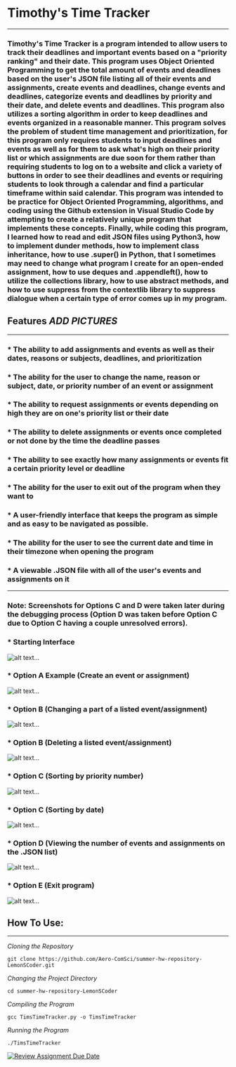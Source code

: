 # Timothy's Time Tracker
---
### Timothy's Time Tracker is a program intended to allow users to track their deadlines and important events based on a "priority ranking" and their date. This program uses Object Oriented Programming to get the total amount of events and deadlines based on the user's JSON file listing all of their events and assignments, create events and deadlines, change events and deadlines, categorize events and deadlines by priority and their date, and delete events and deadlines. This program also utilizes a sorting algorithm in order to keep deadlines and events organized in a reasonable manner. This program solves the problem of student time management and prioritization, for this program only requires students to input deadlines and events as well as for them to ask what's high on their priority list or which assignments are due soon for them rather than requiring students to log on to a website and click a variety of buttons in order to see their deadlines and events or requiring students to look through a calendar and find a particular timeframe within said calendar. This program was intended to be practice for Object Oriented Programming, algorithms, and coding using the Github extension in Visual Studio Code by attempting to create a relatively unique program that implements these concepts. Finally, while coding this program, I learned how to read and edit JSON files using Python3, how to implement dunder methods, how to implement class inheritance, how to use .super() in Python, that I sometimes may need to change what program I create for an open-ended assignment, how to use deques and .appendleft(), how to utilize the collections library, how to use abstract methods, and how to use suppress from the contextlib library to suppress dialogue when a certain type of error comes up in my program.

## Features *ADD PICTURES*
---
### * The ability to add assignments and events as well as their dates, reasons or subjects, deadlines, and prioritization
### * The ability for the user to change the name, reason or subject, date, or priority number of an event or assignment
### * The ability to request assignments or events depending on high they are on one's priority list or their date
### * The ability to delete assignments or events once completed or not done by the time the deadline passes
### * The ability to see exactly how many assignments or events fit a certain priority level or deadline
### * The ability for the user to exit out of the program when they want to
### * A user-friendly interface that keeps the program as simple and as easy to be navigated as possible.
### * The ability for the user to see the current date and time in their timezone when opening the program
### * A viewable .JSON file with all of the user's events and assignments on it

---
### Note: Screenshots for Options C and D were taken later during the debugging process (Option D was taken before Option C due to Option C having a couple unresolved errors).

### * Starting Interface 
![alt text](https://github.com/Aero-ComSci/summer-hw-repository-LemonSCoder/blob/main/images/Interface.png)...

### * Option A Example (Create an event or assignment)
![alt text](https://github.com/Aero-ComSci/summer-hw-repository-LemonSCoder/blob/main/images/OptionA.png)...

### * Option B (Changing a part of a listed event/assignment)
![alt text](https://github.com/Aero-ComSci/summer-hw-repository-LemonSCoder/blob/main/images/OptionBChange.png)...

### * Option B (Deleting a listed event/assignment)
![alt text](https://github.com/Aero-ComSci/summer-hw-repository-LemonSCoder/blob/main/images/OptionBDelete.png)...

### * Option C (Sorting by priority number)
![alt text](https://github.com/Aero-ComSci/summer-hw-repository-LemonSCoder/blob/main/images/OptionCNumber.png)...

### * Option C (Sorting by date)
![alt text](https://github.com/Aero-ComSci/summer-hw-repository-LemonSCoder/blob/main/images/OptionCDate.png)...

### * Option D (Viewing the number of events and assignments on the .JSON list)
![alt text](https://github.com/Aero-ComSci/summer-hw-repository-LemonSCoder/blob/main/images/OptionD.png)...

### * Option E (Exit program)
![alt text](https://github.com/Aero-ComSci/summer-hw-repository-LemonSCoder/blob/main/images/OptionE.png)...


## How To Use:
---
*Cloning the Repository*
```
git clone https://github.com/Aero-ComSci/summer-hw-repository-LemonSCoder.git
```
*Changing the Project Directory*
```
cd summer-hw-repository-LemonSCoder
```
*Compiling the Program*
```
gcc TimsTimeTracker.py -o TimsTimeTracker
```
*Running the Program*
```
./TimsTimeTracker
```


[![Review Assignment Due Date](https://classroom.github.com/assets/deadline-readme-button-22041afd0340ce965d47ae6ef1cefeee28c7c493a6346c4f15d667ab976d596c.svg)](https://classroom.github.com/a/OgHQm8Y-)
